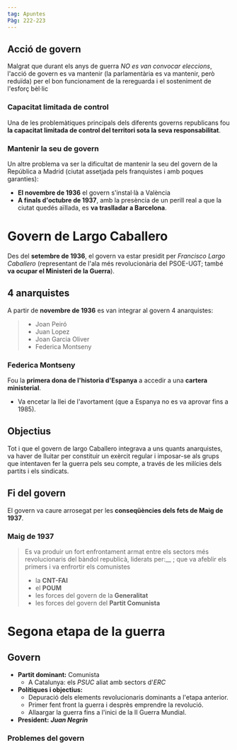 ```yaml
---
tag: Apuntes
Pàg: 222-223
---
```

## Acció de govern
Malgrat que durant els anys de guerra *NO es van convocar eleccions*, l'acció de govern es va mantenir (la parlamentària es va mantenir, però reduïda) per el bon funcionament de la rereguarda i el sosteniment de l'esforç bèl·lic
### Capacitat limitada de control
Una de les problemàtiques principals dels diferents governs republicans fou **la capacitat limitada de control del territori sota la seva responsabilitat**.
### Mantenir la seu de govern
Un altre problema va ser la dificultat de mantenir la seu del govern de la República a Madrid (ciutat assetjada pels franquistes i amb poques garanties):
- **El novembre de 1936** el govern s'instal·là a València
- **A finals d'octubre de 1937**, amb la presència de un perill real a que la ciutat quedés aïllada, es **va traslladar a Barcelona**.
# Govern de Largo Caballero
Des del **setembre de 1936**, el govern va estar presidit per *Francisco Largo Caballero* (representant de l'ala més revolucionària del PSOE-UGT; també **va ocupar el Ministeri de la Guerra**).
## 4 anarquistes
A partir de **novembre de 1936** es van integrar al govern 4 anarquistes:
>- Joan Peiró
>- Juan Lopez
>- Joan Garcia Oliver
>- Federica Montseny

### Federica Montseny
Fou la **primera dona de l'historia d'Espanya** a accedir a una **cartera ministerial**.
- Va encetar la llei de l'avortament (que a Espanya no es va aprovar fins a 1985).
## Objectius
Tot i que el govern de largo Caballero integrava a uns quants anarquistes, va haver de lluitar per constituir un exèrcit regular i imposar-se als grups que intentaven fer la guerra pels seu compte, a través de les  milícies dels partits i els sindicats.
## Fi del govern
El govern va caure arrosegat per les **conseqüències dels fets de Maig de 1937**.
### Maig de 1937
> Es va produir un fort enfrontament armat entre els sectors més revolucionaris del bàndol republicà,  liderats per:__ ; que va afeblir els primers i va enfrortir els comunistes 
> - la **CNT-FAI**
> - el **POUM**
> - les forces del govern de la **Generalitat**
> - les forces del govern del **Partit Comunista**

# Segona etapa de la guerra
## Govern
- **Partit dominant:** Comunista
	- A Catalunya: els *PSUC* aliat amb sectors d'*ERC*
- **Polítiques i objectius:**
	- Depuració dels elements revolucionaris dominants a l'etapa anterior.
	- Primer fent front  la guerra i desprès emprendre la revolució.
	- Allaargar la guerra fins a l'inici de la II Guerra Mundial.
- **President:** ***Juan Negrín***
### Problemes del govern
